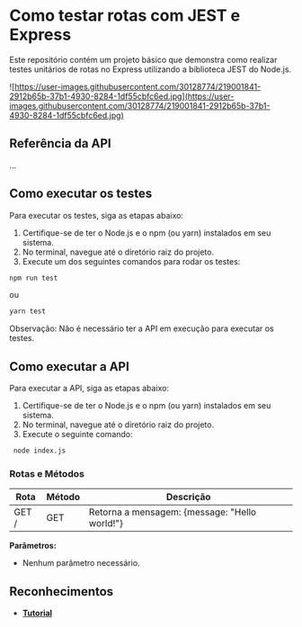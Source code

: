  
# **Como testar rotas com JEST e Express**

Este repositório contém um projeto básico que demonstra como realizar testes unitários de rotas no Express utilizando a biblioteca JEST do Node.js.

![https://user-images.githubusercontent.com/30128774/219001841-2912b65b-37b1-4930-8284-1df55cbfc6ed.jpg](https://user-images.githubusercontent.com/30128774/219001841-2912b65b-37b1-4930-8284-1df55cbfc6ed.jpg)

## **Referência da API**

...

## **Como executar os testes**

Para executar os testes, siga as etapas abaixo:

1. Certifique-se de ter o Node.js e o npm (ou yarn) instalados em seu sistema.
2. No terminal, navegue até o diretório raiz do projeto.
3. Execute um dos seguintes comandos para rodar os testes:

```bash
npm run test
```

ou

```bash
yarn test
```

Observação: Não é necessário ter a API em execução para executar os testes.

## **Como executar a API**

Para executar a API, siga as etapas abaixo:

1. Certifique-se de ter o Node.js e o npm (ou yarn) instalados em seu sistema.
2. No terminal, navegue até o diretório raiz do projeto.
3. Execute o seguinte comando:

```bash
 node index.js
```

### **Rotas e Métodos**

| Rota | Método | Descrição |
| --- | --- | --- |
| GET / | GET | Retorna a mensagem: {message: "Hello world!"} |

**Parâmetros:**

- Nenhum parâmetro necessário.

## **Reconhecimentos**

- **[Tutorial](https://www.youtube.com/watch?v=HzjHDsoHwB4)**
